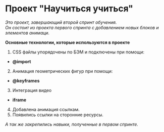 # Проект "Научиться учиться"

*Это проект, завершающий второй спринт обучения.  
Он состоит из проекта первого спринта с добавлением новых блоков и элементов анимаци.* 

**Основные технологии, которые используются в проекте**
1. СSS  файлы упорядочены по БЭМ и подключены при помощи: 
* __@import__
2. Анимация геометрических фигур при помощи:
* __@keyframes__
3. Интеграция видео 
*  __iframe__
4. Добавлена анимация ссылкам.
5. Появились ссылки на сторонние ресурсы.

*А так же закрепились навыки, полученные в первом спринте.*

